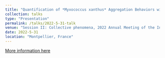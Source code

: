 ```yaml
---
title: "Quantification of *Myxococcus xanthus* Aggregation Behaviors with Deep Learning Approaches"
collection: talks
type: "Presentation"
permalink: /talks/2022-5-31-talk
venue: "Session II: Collective phenomena, 2022 Annual Meeting of the International Physics of Living Systems (iPOLS) network"
date: 2022-5-31
location: "Montpellier, France"
---
```


[More information here]([http://exampleurl.com](https://gdripols.wordpress.com/meeting-montpellier-2021/))

